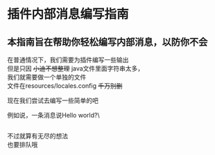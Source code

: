 # 插件内部消息编写指南

## 本指南旨在帮助你轻松编写内部消息，以防你不会

在普通情况下，我们需要为插件编写一些输出\
但是只因 ~~小迪不想整理~~ java文件里面字符串太多，\
我们就需要做一个单独的文件\
文件在resources/locales.config ~~千万别删~~

现在我们尝试去编写一些简单的吧

例如说，一条消息说Hello world?\

```

```

不过就算有无尽的想法\
也要排队哦
